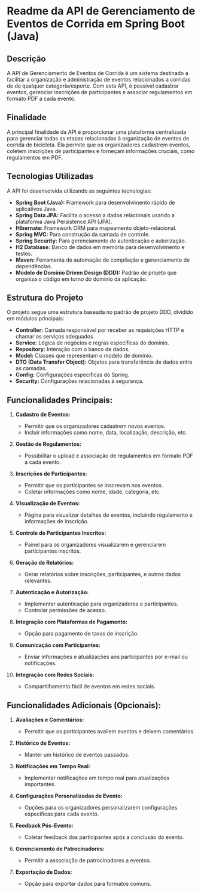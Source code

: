# Readme da API de Gerenciamento de Eventos de Corrida em Spring Boot (Java)

## Descrição

A API de Gerenciamento de Eventos de Corrida é um sistema destinado a facilitar a organização e administração de eventos relacionados a corridas de de qualquer categoria/esporte. Com esta API, é possível cadastrar eventos, gerenciar inscrições de participantes e associar regulamentos em formato PDF a cada evento.

## Finalidade

A principal finalidade da API é proporcionar uma plataforma centralizada para gerenciar todas as etapas relacionadas à organização de eventos de corrida de bicicleta. Ela permite que os organizadores cadastrem eventos, coletem inscrições de participantes e forneçam informações cruciais, como regulamentos em PDF.

## Tecnologias Utilizadas

A API foi desenvolvida utilizando as seguintes tecnologias:

- **Spring Boot (Java):** Framework para desenvolvimento rápido de aplicativos Java.
- **Spring Data JPA:** Facilita o acesso a dados relacionais usando a plataforma Java Persistence API (JPA).
- **Hibernate:** Framework ORM para mapeamento objeto-relacional.
- **Spring MVC:** Para construção da camada de controle.
- **Spring Security:** Para gerenciamento de autenticação e autorização.
- **H2 Database:** Banco de dados em memória para desenvolvimento e testes.
- **Maven:** Ferramenta de automação de compilação e gerenciamento de dependências.
- **Modelo de Domínio Driven Design (DDD):** Padrão de projeto que organiza o código em torno do domínio da aplicação.

## Estrutura do Projeto

O projeto segue uma estrutura baseada no padrão de projeto DDD, dividido em módulos principais:

- **Controller:** Camada responsável por receber as requisições HTTP e chamar os serviços adequados.
- **Service:** Lógica de negócios e regras específicas do domínio.
- **Repository:** Interação com o banco de dados.
- **Model:** Classes que representam o modelo de domínio.
- **DTO (Data Transfer Object):** Objetos para transferência de dados entre as camadas.
- **Config:** Configurações específicas do Spring.
- **Security:** Configurações relacionadas à segurança.

## Funcionalidades Principais:

1. **Cadastro de Eventos:**
   - Permitir que os organizadores cadastrem novos eventos.
   - Incluir informações como nome, data, localização, descrição, etc.

2. **Gestão de Regulamentos:**
   - Possibilitar o upload e associação de regulamentos em formato PDF a cada evento.

3. **Inscrições de Participantes:**
   - Permitir que os participantes se inscrevam nos eventos.
   - Coletar informações como nome, idade, categoria, etc.

4. **Visualização de Eventos:**
   - Página para visualizar detalhes de eventos, incluindo regulamento e informações de inscrição.

5. **Controle de Participantes Inscritos:**
   - Painel para os organizadores visualizarem e gerenciarem participantes inscritos.

6. **Geração de Relatórios:**
   - Gerar relatórios sobre inscrições, participantes, e outros dados relevantes.

7. **Autenticação e Autorização:**
   - Implementar autenticação para organizadores e participantes.
   - Controlar permissões de acesso.

8. **Integração com Plataformas de Pagamento:**
   - Opção para pagamento de taxas de inscrição.

9. **Comunicação com Participantes:**
   - Enviar informações e atualizações aos participantes por e-mail ou notificações.

10. **Integração com Redes Sociais:**
    - Compartilhamento fácil de eventos em redes sociais.

## Funcionalidades Adicionais (Opcionais):

1. **Avaliações e Comentários:**
   - Permitir que os participantes avaliem eventos e deixem comentários.

2. **Histórico de Eventos:**
   - Manter um histórico de eventos passados.

3. **Notificações em Tempo Real:**
   - Implementar notificações em tempo real para atualizações importantes.

4. **Configurações Personalizadas de Evento:**
   - Opções para os organizadores personalizarem configurações específicas para cada evento.

5. **Feedback Pós-Evento:**
   - Coletar feedback dos participantes após a conclusão do evento.

6. **Gerenciamento de Patrocinadores:**
   - Permitir a associação de patrocinadores a eventos.

7. **Exportação de Dados:**
   - Opção para exportar dados para formatos comuns.

